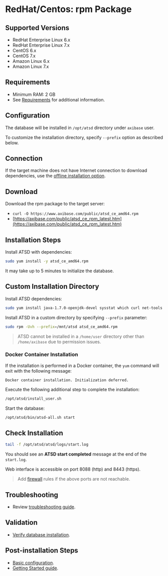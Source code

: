 # RedHat/Centos: rpm Package

## Supported Versions

- RedHat Enterprise Linux 6.x
- RedHat Enterprise Linux 7.x
- CentOS 6.x
- CentOS 7.x
- Amazon Linux 6.x
- Amazon Linux 7.x

## Requirements

- Minimum RAM: 2 GB
- See [Requirements](../administration/requirements.md) for additional information.

## Configuration

The database will be installed in `/opt/atsd` directory under `axibase` user.

To customize the installation directory, specify `--prefix` option as described below.

## Connection

If the target machine does not have Internet connection to download
dependencies, use the [offline installation option](redhat-centos-offline.md).

## Download

Download the rpm package to the target server:

* `curl -O https://www.axibase.com/public/atsd_ce_amd64.rpm`
* [https://axibase.com/public/atsd_ce_rpm_latest.htm](https://axibase.com/public/atsd_ce_rpm_latest.htm)

## Installation Steps

Install ATSD with dependencies:

```sh
sudo yum install -y atsd_ce_amd64.rpm
```

It may take up to 5 minutes to initialize the database.

## Custom Installation Directory

Install ATSD dependencies:

```sh
sudo yum install java-1.7.0-openjdk-devel sysstat which curl net-tools iproute
```

Install ATSD in a custom directory by specifying `--prefix` parameter:

```sh
sudo rpm -Uvh --prefix=/mnt/atsd atsd_ce_amd64.rpm
```

> ATSD cannot be installed in a `/home/user` directory other than `/home/axibase` due to permission issues.

### Docker Container Installation

If the installation is performed in a Docker container, the `yum` command will exit with the following message:

```
Docker container installation. Initialization deferred.
```

Execute the following additional step to complete the installation:

```sh
/opt/atsd/install_user.sh
```

Start the database:

```sh
/opt/atsd/bin/atsd-all.sh start
```

## Check Installation

```sh
tail -f /opt/atsd/atsd/logs/start.log
```

You should see an **ATSD start completed** message at the end of the `start.log`.

Web interface is accessible on port 8088 (http) and 8443 (https).

> Add [firewall](firewall.md) rules if the above ports are not reachable.

## Troubleshooting

* Review [troubleshooting guide](troubleshooting.md).

## Validation

* [Verify database installation](verifying-installation.md).

## Post-installation Steps

* [Basic configuration](post-installation.md).
* [Getting Started guide](../tutorials/getting-started.md).
